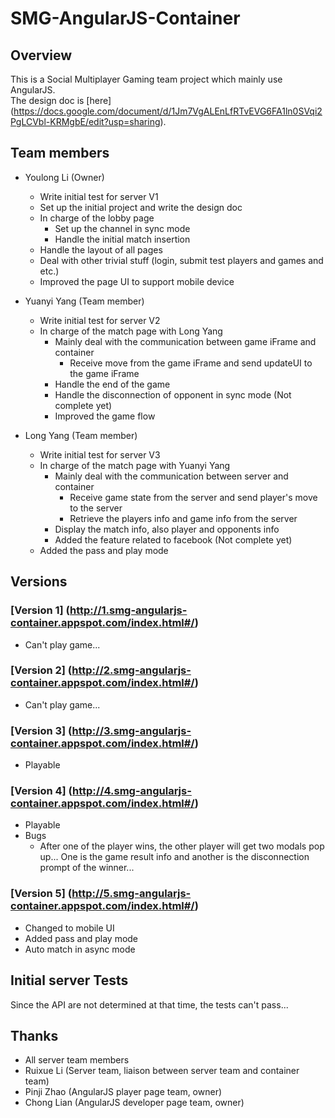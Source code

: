 # SMG-AngularJS-Container

## Overview

This is a Social Multiplayer Gaming team project which mainly use AngularJS. <br/>
The design doc is [here] (https://docs.google.com/document/d/1Jm7VgALEnLfRTvEVG6FA1ln0SVqi2PgLCVbl-KRMgbE/edit?usp=sharing).

## Team members

- Youlong Li (Owner)
  - Write initial test for server V1
  - Set up the initial project and write the design doc
  - In charge of the lobby page
    - Set up the channel in sync mode
    - Handle the initial match insertion
  - Handle the layout of all pages
  - Deal with other trivial stuff (login, submit test players and games and etc.)
  - Improved the page UI to support mobile device

- Yuanyi Yang (Team member)
  - Write initial test for server V2
  - In charge of the match page with Long Yang
    - Mainly deal with the communication between game iFrame and container
      - Receive move from the game iFrame and send updateUI to the game iFrame
    - Handle the end of the game
    - Handle the disconnection of opponent in sync mode (Not complete yet)
    - Improved the game flow

- Long Yang (Team member)
  - Write initial test for server V3
  - In charge of the match page with Yuanyi Yang
    - Mainly deal with the communication between server and container
      - Receive game state from the server and send player's move to the server
      - Retrieve the players info and game info from the server
    - Display the match info, also player and opponents info
    - Added the feature related to facebook (Not complete yet)
  - Added the pass and play mode

## Versions

### [Version 1] (http://1.smg-angularjs-container.appspot.com/index.html#/)
- Can't play game...

### [Version 2] (http://2.smg-angularjs-container.appspot.com/index.html#/)
- Can't play game...

### [Version 3] (http://3.smg-angularjs-container.appspot.com/index.html#/)
- Playable

### [Version 4] (http://4.smg-angularjs-container.appspot.com/index.html#/)
- Playable
- Bugs
  - After one of the player wins, the other player will get two modals pop up... One is the game result info and another is the disconnection prompt of the winner...

### [Version 5] (http://5.smg-angularjs-container.appspot.com/index.html#/)
- Changed to mobile UI
- Added pass and play mode
- Auto match in async mode

## Initial server Tests
Since the API are not determined at that time, the tests can't pass...

## Thanks
- All server team members
- Ruixue Li (Server team, liaison between server team and container team)
- Pinji Zhao (AngularJS player page team, owner)
- Chong Lian (AngularJS developer page team, owner)
